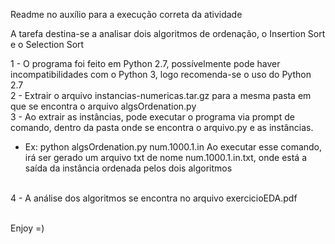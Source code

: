Readme no auxílio para a execução correta da atividade

A tarefa destina-se a analisar dois algoritmos de ordenação, o Insertion Sort e o Selection Sort

1 - O programa foi feito em Python 2.7, possívelmente pode haver incompatibilidades com o Python 3, logo recomenda-se o uso do Python 2.7<br>
2 - Extrair o arquivo instancias-numericas.tar.gz para a mesma pasta em que se encontra o arquivo algsOrdenation.py<br>
3 - Ao extrair as instâncias, pode executar o programa via prompt de comando, dentro da pasta onde se encontra o arquivo.py e as instâncias.
  - Ex: python algsOrdenation.py num.1000.1.in
  Ao executar esse comando, irá ser gerado um arquivo txt de nome num.1000.1.in.txt, onde está a saída da instância ordenada pelos dois algoritmos
<br>
4 - A análise dos algoritmos se encontra no arquivo exercicioEDA.pdf<br><br>

Enjoy =)

